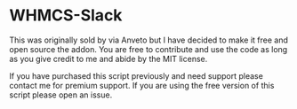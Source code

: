 # WHMCS-Slack
This was originally sold by via Anveto but I have decided to make it free and open source the addon. You are free to contribute and use the code as long as you give credit to me and abide by the MIT license.

If you have purchased this script previously and need support please contact me for premium support. If you are using the free version of this script please open an issue.
